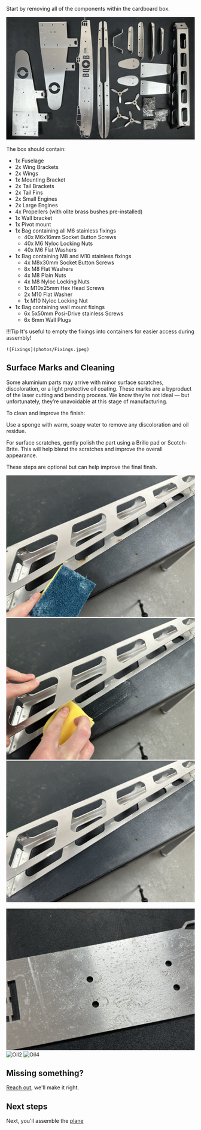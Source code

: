 Start by removing all of the components within the cardboard box. 

![Layflat](photos/Layflat.jpeg)

The box should contain:

- 1x Fuselage
- 2x Wing Brackets
- 2x Wings
- 1x Mounting Bracket
- 2x Tail Brackets
- 2x Tail Fins
- 2x Small Engines
- 2x Large Engines
- 4x Propellers (with olite brass bushes pre-installed)
- 1x Wall bracket
- 1x Pivot mount
- 1x Bag containing all M6 stainless fixings
    - 40x M6x16mm Socket Button Screws
    - 40x M6 Nyloc Locking Nuts
    - 40x M6 Flat Washers
- 1x Bag containing M8 and M10 stainless fixings
    - 4x M8x30mm Socket Button Screws
    - 8x M8 Flat Washers
    - 4x M8 Plain Nuts
    - 4x M8 Nyloc Locking Nuts
    - 1x M10x25mm Hex Head Screws
    - 2x M10 Flat Washer
    - 1x M10 Nyloc Locking Nut
- 1x Bag containing wall mount fixings
    - 6x 5x50mm Posi-Drive stainless Screws
    - 6x 6mm Wall Plugs

!!!Tip
    It's useful to empty the fixings into containers for easier access during assembly!

    ![Fixings](photos/Fixings.jpeg)

## Surface Marks and Cleaning

Some aluminium parts may arrive with minor surface scratches, discoloration, or a light protective oil coating. These marks are a byproduct of the laser cutting and bending process. We know they’re not ideal — but unfortunately, they’re unavoidable at this stage of manufacturing.

To clean and improve the finish:

Use a sponge with warm, soapy water to remove any discoloration and oil residue.

For surface scratches, gently polish the part using a Brillo pad or Scotch-Brite. This will help blend the scratches and improve the overall appearance.

These steps are optional but can help improve the final finsh.

![Clean1](photos/Clean1.jpeg)
![Clean2](photos/Clean2.jpeg)
![Clean3](photos/Clean3.jpeg)

![Oil1](photos/Oil1.jpeg)
![Oil2](photos/Oil2.jpeg)
![Oil4](photos/Oil4.jpeg)

## Missing something?

[Reach out](https://lincslabs.co.uk/pages/contact), we'll make it right.

## Next steps

Next, you'll assemble the [plane](plane.md)
